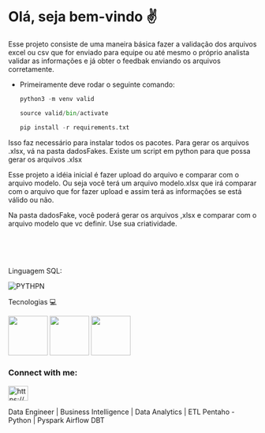 

# Olá, seja bem-vindo ✌️

Esse projeto consiste de uma maneira básica fazer a validação dos arquivos excel ou csv que for enviado para equipe ou até mesmo o próprio analista validar as informações e já obter o feedbak enviando os arquivos corretamente.

* Primeiramente deve rodar o seguinte comando:
    
    ```python
    python3 -m venv valid
    ```
    ```python
    source valid/bin/activate
    ```
    ```python
    pip install -r requirements.txt  
    ```

Isso faz necessário para instalar todos os pacotes.
Para gerar os arquivos .xlsx, vá na pasta dadosFakes. Existe um script em python
para que possa gerar os arquivos .xlsx

Esse projeto a idéia inicial é fazer upload do arquivo e comparar com o arquivo modelo.
Ou seja você terá um arquivo modelo.xlsx que irá comparar com o arquivo que for fazer upload e assim terá as informações se está válido ou não.

Na pasta dadosFake, você poderá gerar os arquivos ,xlsx e comparar com o arquivo modelo que vc definir.
Use sua criatividade.

<br>
</br>
<br>




Linguagem SQL:

![PYTHPN](https://img.shields.io/badge/PYTHON-PY-blue)

Tecnologias 💻
<div>
<img src="https://user-images.githubusercontent.com/92809543/147505634-790c4187-0e0c-42cd-b3b5-b35c77c16347.png" width="80" height=80"/>
<img src="https://user-images.githubusercontent.com/92809543/147506791-fa632e59-58c0-423f-bfab-90184b5528ce.png" width="80" height=80"/>
<img src="https://user-images.githubusercontent.com/92809543/147509370-bfdc9029-5eb9-44ab-a551-d532b6efb0b7.png" width="80" height=80"/>
</div>


<h3 align="left">Connect with me:</h3>
<p align="left">
<a href="https://linkedin.com/in/https://www.linkedin.com/in/danielcarloss7/" target="blank"><img align="center" src="https://raw.githubusercontent.com/rahuldkjain/github-profile-readme-generator/master/src/images/icons/Social/linked-in-alt.svg" alt="https://www.linkedin.com/in/danielcarloss7/" height="30" width="40" /></a>
</p>



Data Engineer | Business Intelligence | Data Analytics | ETL Pentaho - Python | Pyspark Airflow DBT
       
